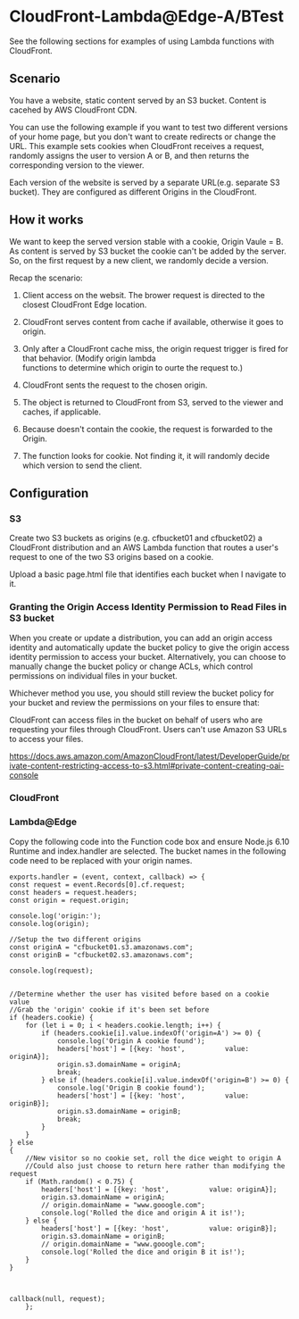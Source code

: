 # CloudFront-Lambda@Edge-A/BTest
See the following sections for examples of using Lambda functions with CloudFront.



## Scenario

You have a website, static content served by an S3 bucket. Content is cacehed by AWS CloudFront CDN.

You can use the following example if you want to test two different versions of your home page, but you don't want to create redirects or change the URL. This example sets cookies when CloudFront receives a request, randomly assigns the user to version A or B, and then returns the corresponding version to the viewer.

Each version of the website is served by a separate URL(e.g. separate S3 bucket). They are configured as different Origins in the CloudFront.

## How it works
We want to keep the served version stable with a cookie,  Origin Vaule = B. As content is served by S3 bucket the cookie can't be added by the server. So, on the first request by a new client, we randomly decide a version.

Recap the scenario:
1. Client access on the websit. The brower request is directed to the closest CloudFront Edge location. 
2. CloudFront serves content from cache if available, otherwise it goes to origin.
3. Only after a CloudFront cache miss, the origin request trigger is fired for that behavior. (Modify origin lambda   
   functions to determine which origin to ourte the request to.)
4. CloudFront sents the request to the chosen origin.
5. The object is returned to CloudFront from S3, served to the viewer and caches, if applicable.


2. Because doesn't contain the cookie, the request is forwarded to the Origin.
3. The function looks for cookie. Not finding it, it will randomly decide which version to send the client.


## Configuration 
### S3
Create two S3 buckets as origins (e.g. cfbucket01 and cfbucket02) a CloudFront distribution and an AWS Lambda function that routes a user's request to one of the two S3 origins based on a cookie. 

Upload a basic page.html file that identifies each bucket when I navigate to it. 


### Granting the Origin Access Identity Permission to Read Files in S3 bucket

When you create or update a distribution, you can add an origin access identity and automatically update the bucket policy to give the origin access identity permission to access your bucket. Alternatively, you can choose to manually change the bucket policy or change ACLs, which control permissions on individual files in your bucket.

Whichever method you use, you should still review the bucket policy for your bucket and review the permissions on your files to ensure that:

CloudFront can access files in the bucket on behalf of users who are requesting your files through CloudFront.
Users can't use Amazon S3 URLs to access your files.

https://docs.aws.amazon.com/AmazonCloudFront/latest/DeveloperGuide/private-content-restricting-access-to-s3.html#private-content-creating-oai-console

### CloudFront



### Lambda@Edge

Copy the following code into the Function code box and ensure Node.js 6.10 Runtime and index.handler are selected. The bucket names in the following code need to be replaced with your origin names.

    exports.handler = (event, context, callback) => {
    const request = event.Records[0].cf.request;
    const headers = request.headers;
    const origin = request.origin;
    
    console.log('origin:');
    console.log(origin);

    //Setup the two different origins
    const originA = "cfbucket01.s3.amazonaws.com";
    const originB = "cfbucket02.s3.amazonaws.com";
    
    console.log(request);

   
    //Determine whether the user has visited before based on a cookie value
    //Grab the 'origin' cookie if it's been set before
    if (headers.cookie) {
        for (let i = 0; i < headers.cookie.length; i++) {
            if (headers.cookie[i].value.indexOf('origin=A') >= 0) {
                console.log('Origin A cookie found');
                headers['host'] = [{key: 'host',          value: originA}];
                origin.s3.domainName = originA;
                break;
            } else if (headers.cookie[i].value.indexOf('origin=B') >= 0) {
                console.log('Origin B cookie found');
                headers['host'] = [{key: 'host',          value: originB}];
                origin.s3.domainName = originB;
                break;
            }
        }
    } else
    {
        //New visitor so no cookie set, roll the dice weight to origin A
        //Could also just choose to return here rather than modifying the request
        if (Math.random() < 0.75) {
            headers['host'] = [{key: 'host',          value: originA}];
            origin.s3.domainName = originA;
            // origin.domainName = "www.gooogle.com";
            console.log('Rolled the dice and origin A it is!');
        } else {
            headers['host'] = [{key: 'host',          value: originB}];
            origin.s3.domainName = originB;
            // origin.domainName = "www.gooogle.com";
            console.log('Rolled the dice and origin B it is!');
        }
    }

    

    callback(null, request);
		};
